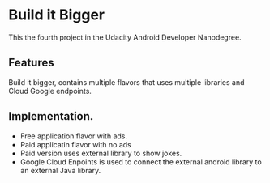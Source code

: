 # Build it Bigger

This the fourth project in the Udacity Android Developer Nanodegree.

## Features

Build it bigger, contains multiple flavors that uses multiple libraries and Cloud Google endpoints.

## Implementation.

- Free application flavor with ads.
- Paid applicatin flavor with no ads
- Paid version uses external library to show jokes.
- Google Cloud Enpoints is used to connect the external android library to an external Java library.




